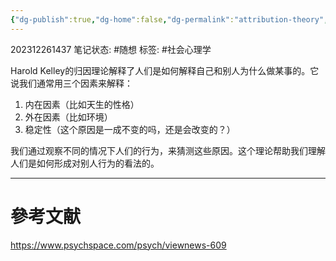 ```yaml
---
{"dg-publish":true,"dg-home":false,"dg-permalink":"attribution-theory","permalink":"/attribution-theory/","dgPassFrontmatter":true}
---
```


202312261437
笔记状态: #随想
标签: #社会心理学

Harold Kelley的归因理论解释了人们是如何解释自己和别人为什么做某事的。它说我们通常用三个因素来解释：

1. 内在因素（比如天生的性格）
2. 外在因素（比如环境）
3. 稳定性（这个原因是一成不变的吗，还是会改变的？）

我们通过观察不同的情况下人们的行为，来猜测这些原因。这个理论帮助我们理解人们是如何形成对别人行为的看法的。

---
# 參考文献

https://www.psychspace.com/psych/viewnews-609